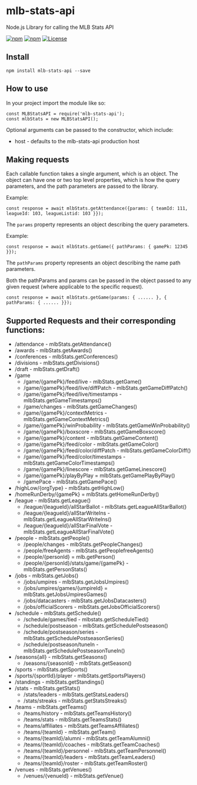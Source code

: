 # mlb-stats-api

Node.js Library for calling the MLB Stats API

[![npm](https://img.shields.io/npm/dt/mlb-stats-api.svg)](https://www.npmjs.com/package/mlb-stats-api)
[![npm](https://img.shields.io/npm/v/mlb-stats-api.svg)](https://www.npmjs.com/package/mlb-stats-api)
[![License](https://img.shields.io/github/license/asbeane/mlb-stats-api.svg)](https://www.npmjs.com/package/mlb-stats-api)

## Install

``` npm install mlb-stats-api --save ```

## How to use

In your project import the module like so: 
```
const MLBStatsAPI = require('mlb-stats-api');
const mlbStats = new MLBStatsAPI();
```

Optional arguments can be passed to the constructor, which include:
* host - defaults to the mlb-stats-api production host

## Making requests

Each callable function takes a single argument, which is an object.
The object can have one or two top level properties, which is how the query parameters, and the path parameters
are passed to the library.

Example:

```
const response = await mlbStats.getAttendance({params: { teamId: 111, leagueId: 103, leagueListid: 103 }});
```

The ```params``` property represents an object describing the query parameters.

Example:
```
const response = await mlbStats.getGame({ pathParams: { gamePk: 12345 }});
```

The ```pathParams``` property represents an object describing the name path parameters.

Both the pathParams and params can be passed in the object passed to any given request (where applicable to the specific request).

```
const response = await mlbStats.getGame(params: { ...... }, { pathParams: { ...... }});
```

## Supported Requests and their corresponding functions:
 * /attendance - mlbStats.getAttendance()
 * /awards - mlbStats.getAwards()
 * /conferences - mlbStats.getConferences()
 * /divisions - mlbStats.getDivisions()
 * /draft - mlbStats.getDraft()
 * /game 
     * /game/{gamePk}/feed/live - mlbStats.getGame()
     * /game/{gamePk}/feed/live/diffPatch -  mlbStats.getGameDiffPatch()
     * /game/{gamePk}/feed/live/timestamps - mlbStats.getGameTimestamps()
     * /game/changes - mlbStats.getGameChanges()
     * /game/{gamePk}/contextMetrics - mlbStats.getGameContextMetrics()
     * /game/{gamePk}/winProbability - mlbStats.getGameWinProbability()
     * /game/{gamePk}/boxscore - mlbStats.getGameBoxscore()
     * /game/{gamePk}/content - mlbStats.getGameContent()
     * /game/{gamePk}/feed/color - mlbStats.getGameColor()
     * /game/{gamePk}/feed/color/diffPatch - mlbStats.getGameColorDiff()
     * /game/{gamePk}/feed/color/timestamps - mlbStats.getGameColorTimestamps()
     * /game/{gamePk}/linescore - mlbStats.getGameLinescore()
     * /game/{gamePk}/playByPlay = mlbStats.getGamePlayByPlay()
     * /gamePace - mlbStats.getGamePace()
 * /highLow/{orgType} - mlbStats.getHighLow()
 * /homeRunDerby/{gamePk} = mlbStats.getHomeRunDerby()
 * /league - mlbStats.getLeague()
    * /league/{leagueId}/allStarBallot - mlbStats.getLeagueAllStarBallot()
    * /league/{leagueId}/allStarWriteIns - mlbStats.getLeagueAllStarWriteIns()
    * /league/{leagueId}/allStarFinalVote - mlbStats.getLeagueAllStarFinalVote()
 * /people - mlbStats.getPeople()
    * /people/changes - mlbStats.getPeopleChanges()
    * /people/freeAgents - mlbStats.getPeoplefreeAgents()
    * /people/{personId} = mlb.getPerson()
    * /people/{personId}/stats/game/{gamePk} - mlbStats.getPersonStats()
 * /jobs - mlbStats.getJobs()
    * /jobs/umpires - mlbStats.getJobsUmpires()
    * /jobs/umpires/games/{umpireId} = mlbStats.getJobsUmpiresGames()
    * /jobs/datacasters - mlbStats.getJobsDatacasters()
    * /jobs/officialScorers - mlbStats.getJobsOfficialScorers()
 * /schedule - mlbStats.getSchedule() 
    * /schedule/games/tied - mlbstats.getScheduleTied() 
    * /schedule/postseason - mlbStats.getSchedulePostseason()
    * /schedule/postseason/series - mlbStats.getSchedulePostseasonSeries()
    * /schedule/postseason/tuneIn - mlbStats.getSchedulePostseasonTuneIn()
 * /seasons{all} - mlbStats.getSeasons()
    * /seasons/{seasonId} - mlbStats.getSeason()
 * /sports - mlbStats.getSports()
 * /sports/{sportId}/player - mlbStats.getSportsPlayers()
 * /standings - mlbStats.getStandings()
 * /stats - mlbStats.getStats()
    * /stats/leaders - mlbStats.getStatsLeaders()
    * /stats/streaks - mlbStats.getStatsStreaks()
 * /teams - mlbStats.getTeams()
    * /teams/history - mlbStats.getTeamsHistory()
    * /teams/stats - mlbStats.getTeamsStats()
    * /teams/affiliates - mlbStats.getTeamsAffiliates()
    * /teams/{teamId} - mlbStats.getTeam()
    * /teams/{teamId}/alumni - mlbStats.getTeamAlumni()
    * /teams/{teamId}/coaches - mlbStats.getTeamCoaches()
    * /teams/{teamId}/personnel - mlbStats.getTeamPersonnel()
    * /teams/{teamId}/leaders - mlbStats.getTeamLeaders()
    * /teams/{teamId}/roster - mlbStats.getTeamRoster()
 * /venues - mlbStats.getVenues()
    * /venues/{venueId} - mlbStats.getVenue()
